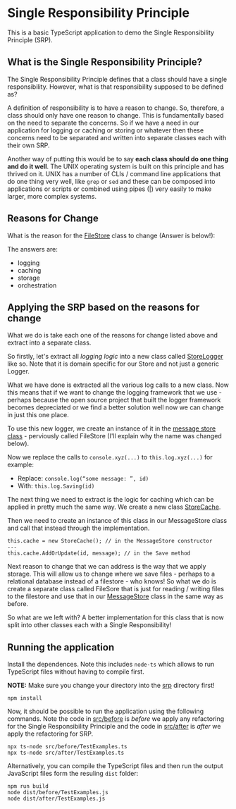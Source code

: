 # Single Responsibility Principle

This is a basic TypeScript application to demo the Single Responsibility Principle (SRP).

## What is the Single Responsibility Principle?

The Single Responsibility Principle defines that a class should have a single responsibility. However, what is that responsibility supposed to be defined as?

A definition of responsibility is to have a reason to change. So, therefore, a class should only have one reason to change. This is fundamentally based on the need to separate the concerns. So if we have a need in our application for logging or caching or storing or whatever then these concerns need to be separated and written into separate classes each with their own SRP.

Another way of putting this would be to say **each class should do one thing and do it well**. The UNIX operating system is built on this principle and has thrived on it. UNIX has a number of CLIs / command line applications that do one thing very well, like `grep` or `sed` and these can be composed into applications or scripts or combined using pipes (|) very easily to make larger, more complex systems.

## Reasons for Change

What is the reason for the [FileStore](./src/before/FileStore.ts) class to change (Answer is below!):

The answers are:

* logging
* caching
* storage
* orchestration

## Applying the SRP based on the reasons for change

What we do is take each one of the reasons for change listed above and extract into a separate class.

So firstly, let's extract all _logging logic_ into a new class called [StoreLogger](./src/after/StoreLogger.ts) like so. Note that it is domain specific for our Store and not just a generic Logger.

What we have done is extracted all the various log calls to a new class. Now this means that if we want to change the logging framework that we use - perhaps because the open source project that built the logger framework becomes depreciated or we find a better solution well now we can change in just this one place.

To use this new logger, we create an instance of it in the [message store class](./src/after/MessageStore.ts) - perviously called FileStore (I'll explain why the name was changed below).

Now we replace the calls to `console.xyz(...)` to `this.log.xyz(...)` for example:

* Replace: `console.log(“some message: ”, id)`
* With: `this.log.Saving(id)`

The next thing we need to extract is the logic for caching which can be applied in pretty much the same way. We create a new class [StoreCache](./src/after/StoreCache.ts).

Then we need to create an instance of this class in our MessageStore class and call that instead through the implementation.

```
this.cache = new StoreCache(); // in the MessageStore constructor
---
this.cache.AddOrUpdate(id, message); // in the Save method
```

Next reason to change that we can address is the way that we apply storage. This will allow us to change where we save files - perhaps to a relational database instead of a filestore - who knows! So what we do is create a separate class called FileSore that is just for reading / writing files to the filestore and use that in our [MessageStore](./src/after/MessageStore.ts) class in the same way as before.

So what are we left with? A better implementation for this class that is now split into other classes each with a Single Responsibility!

## Running the application

Install the dependences. Note this includes `node-ts` which allows to run TypeScript files without having to compile first.

**NOTE:** Make sure you change your directory into the [srp](./srp) directory first!

```
npm install
```

Now, it should be possible to run the application using the following commands. Note the code in [src/before](./src/before) is _before_ we apply any refactoring for the Single Responsibility Principle and the code in [src/after](./src/after) is _after_ we apply the refactoring for SRP.

```
npx ts-node src/before/TestExamples.ts
npx ts-node src/after/TestExamples.ts
```

Alternatively, you can compile the TypeScript files and then run the output JavaScript files form the resuling `dist` folder:

```
npm run build
node dist/before/TestExamples.js
node dist/after/TestExamples.js
```